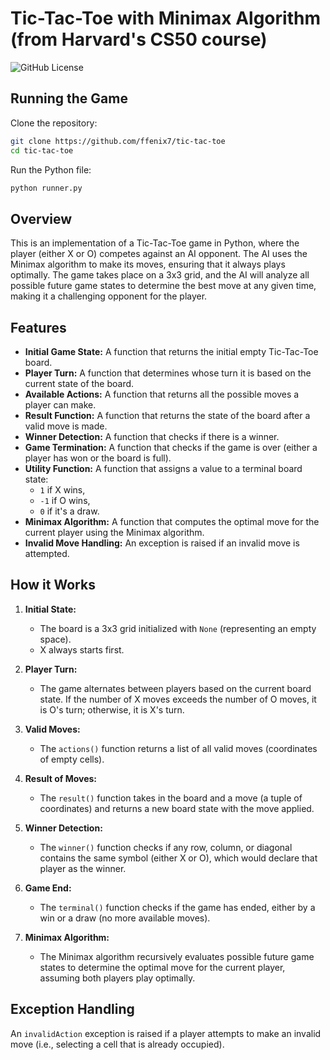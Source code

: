 # Tic-Tac-Toe with Minimax Algorithm (from Harvard's CS50 course)

![GitHub License](https://img.shields.io/github/license/ffenix7/Tick-Tack-Toe)

## Running the Game
Clone the repository:
```bash
git clone https://github.com/ffenix7/tic-tac-toe
cd tic-tac-toe
```
Run the Python file:
```python
python runner.py
````


## Overview

This is an implementation of a Tic-Tac-Toe game in Python, where the player (either X or O) competes against an AI opponent. The AI uses the Minimax algorithm to make its moves, ensuring that it always plays optimally. The game takes place on a 3x3 grid, and the AI will analyze all possible future game states to determine the best move at any given time, making it a challenging opponent for the player.

## Features

- **Initial Game State:** A function that returns the initial empty Tic-Tac-Toe board.
- **Player Turn:** A function that determines whose turn it is based on the current state of the board.
- **Available Actions:** A function that returns all the possible moves a player can make.
- **Result Function:** A function that returns the state of the board after a valid move is made.
- **Winner Detection:** A function that checks if there is a winner.
- **Game Termination:** A function that checks if the game is over (either a player has won or the board is full).
- **Utility Function:** A function that assigns a value to a terminal board state: 
  - `1` if X wins, 
  - `-1` if O wins, 
  - `0` if it's a draw.
- **Minimax Algorithm:** A function that computes the optimal move for the current player using the Minimax algorithm.
- **Invalid Move Handling:** An exception is raised if an invalid move is attempted.

## How it Works

1. **Initial State:**
   - The board is a 3x3 grid initialized with `None` (representing an empty space).
   - X always starts first.

2. **Player Turn:**
   - The game alternates between players based on the current board state. If the number of X moves exceeds the number of O moves, it is O's turn; otherwise, it is X's turn.

3. **Valid Moves:**
   - The `actions()` function returns a list of all valid moves (coordinates of empty cells).

4. **Result of Moves:**
   - The `result()` function takes in the board and a move (a tuple of coordinates) and returns a new board state with the move applied.

5. **Winner Detection:**
   - The `winner()` function checks if any row, column, or diagonal contains the same symbol (either X or O), which would declare that player as the winner.

6. **Game End:**
   - The `terminal()` function checks if the game has ended, either by a win or a draw (no more available moves).

7. **Minimax Algorithm:**
   - The Minimax algorithm recursively evaluates possible future game states to determine the optimal move for the current player, assuming both players play optimally.

## Exception Handling

An `invalidAction` exception is raised if a player attempts to make an invalid move (i.e., selecting a cell that is already occupied).

